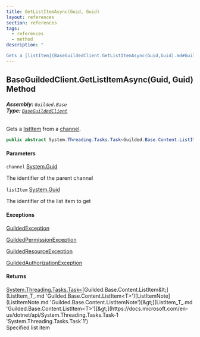 ```yaml
---
title: GetListItemAsync(Guid, Guid)
layout: references
section: references
tags:
  - references
  - method
description: "

Gets a [listItem](BaseGuildedClient.GetListItemAsync(Guid,Guid).md#Guilded.Base.BaseGuildedClient.GetListItemAsync(Guid,Guid).listItem 'Guilded.Base.BaseGuildedClient.GetListItemAsync(Guid, Guid).listItem') from a [channel](BaseGuildedClient.GetListItemAsync(Guid,Guid).md#Guilded.Base.BaseGuildedClient.GetListItemAsync(Guid,Guid).channel 'Guilded.Base.BaseGuildedClient.GetListItemAsync(Guid, Guid).channel')."
---
```


## BaseGuildedClient.GetListItemAsync(Guid, Guid) Method
###### **Assembly:** `Guilded.Base`<br/>**Type:** [`BaseGuildedClient`](BaseGuildedClient.md 'Guilded.Base.BaseGuildedClient')

Gets a [listItem](BaseGuildedClient.GetListItemAsync(Guid,Guid).md#Guilded.Base.BaseGuildedClient.GetListItemAsync(Guid,Guid).listItem 'Guilded.Base.BaseGuildedClient.GetListItemAsync(Guid, Guid).listItem') from a [channel](BaseGuildedClient.GetListItemAsync(Guid,Guid).md#Guilded.Base.BaseGuildedClient.GetListItemAsync(Guid,Guid).channel 'Guilded.Base.BaseGuildedClient.GetListItemAsync(Guid, Guid).channel').

```csharp
public abstract System.Threading.Tasks.Task<Guilded.Base.Content.ListItem<Guilded.Base.Content.ListItemNote>> GetListItemAsync(Guid channel, Guid listItem);
```
#### Parameters

<a name='Guilded.Base.BaseGuildedClient.GetListItemAsync(Guid,Guid).channel'></a>

`channel` [System.Guid](https://docs.microsoft.com/en-us/dotnet/api/System.Guid 'System.Guid')

The identifier of the parent channel

<a name='Guilded.Base.BaseGuildedClient.GetListItemAsync(Guid,Guid).listItem'></a>

`listItem` [System.Guid](https://docs.microsoft.com/en-us/dotnet/api/System.Guid 'System.Guid')

The identifier of the list item to get

#### Exceptions

[GuildedException](GuildedException.md 'Guilded.Base.GuildedException')

[GuildedPermissionException](GuildedPermissionException.md 'Guilded.Base.GuildedPermissionException')

[GuildedResourceException](GuildedResourceException.md 'Guilded.Base.GuildedResourceException')

[GuildedAuthorizationException](GuildedAuthorizationException.md 'Guilded.Base.GuildedAuthorizationException')

#### Returns
[System.Threading.Tasks.Task&lt;](https://docs.microsoft.com/en-us/dotnet/api/System.Threading.Tasks.Task-1 'System.Threading.Tasks.Task`1')[Guilded.Base.Content.ListItem&lt;](ListItem_T_.md 'Guilded.Base.Content.ListItem<T>')[ListItemNote](ListItemNote.md 'Guilded.Base.Content.ListItemNote')[&gt;](ListItem_T_.md 'Guilded.Base.Content.ListItem<T>')[&gt;](https://docs.microsoft.com/en-us/dotnet/api/System.Threading.Tasks.Task-1 'System.Threading.Tasks.Task`1')  
Specified list item